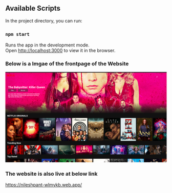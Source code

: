 ## Available Scripts

In the project directory, you can run:

### `npm start`

Runs the app in the development mode.<br />
Open [http://localhost:3000](http://localhost:3000) to view it in the browser.

### Below is a Imgae of the frontpage of the Website
![](images/netflix.png)

### The website is also live at below link
https://nileshpant-wlmykb.web.app/
